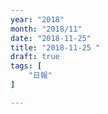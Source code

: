 ```yaml
---
year: "2018"
month: "2018/11"
date: "2018-11-25"
title: "2018-11-25 "
draft: true
tags: [
    "日報"
]

---
```


